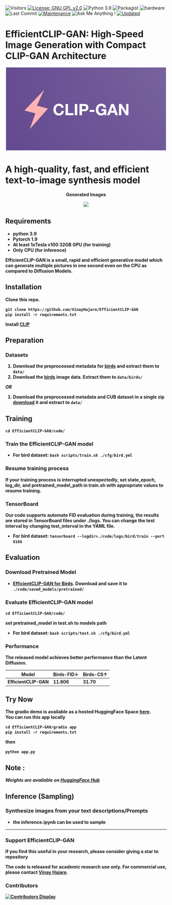 ![Visitors](https://badges.pufler.dev/visits/VinayHajare/EfficientCLIP-GAN) 
[![License: GNU GPL v2.0](https://img.shields.io/badge/License-GPL_v2-blue.svg)](https://www.gnu.org/licenses/old-licenses/gpl-2.0.en.html)
![Python 3.9](https://img.shields.io/badge/python-3.9-green.svg)
![Packagist](https://img.shields.io/badge/Pytorch-1.9.0-red.svg)
![hardware](https://img.shields.io/badge/GPU-CPU-1abc9c.svg)
![Last Commit](https://img.shields.io/github/last-commit/VinayHajare/EfficientCLIP-GAN)
[![Maintenance](https://img.shields.io/badge/Maintained%3F-yes-blue.svg)]((https://github.com/VinayHajare/EfficientCLIP-GAN/graphs/commit-activity))
![Ask Me Anything !](https://img.shields.io/badge/Ask%20me-anything-1a009c.svg)
[![Updated](https://badges.pufler.dev/updated/VinayHajare/EfficientCLIP-GAN)](https://vinayhajare.engineer) 
# EfficientCLIP-GAN: High-Speed Image Generation with Compact CLIP-GAN Architecture

<p align="center">
    <img src="Logo.png" width="500px"/>
</p>

# A high-quality, fast, and efficient text-to-image synthesis model


<p align="center">
<b>Generated Images
</p>
<p align="center">
    <img src="Samples.png"/>
</p>


## Requirements
- python 3.9
- Pytorch 1.9
- At least 1xTesla v100 32GB GPU (for training)
- Only CPU (for inference) 


EfficientCLIP-GAN is a small, rapid and efficient generative model which can generate multiple pictures in one second even on the CPU as compared to Diffusion Models.
## Installation

Clone this repo.
```
git clone https://github.com/VinayHajare/EfficientCLIP-GAN
pip install -r requirements.txt
```
Install [CLIP](https://github.com/openai/CLIP)


## Preparation
### Datasets
1. Download the preprocessed metadata for [birds](https://drive.google.com/file/d/1HG7M80UNo37xOxJlhY3d_uO-pXj6GRo_/view?usp=sharing)  and extract them to `data/`
2. Download the [birds](https://www.vision.caltech.edu/datasets/cub_200_2011/) image data. Extract them to `data/birds/`

  ***OR***
1. Download the preprocessed metadata and CUB dataset in a single zip [download](https://drive.google.com/drive/folders/1DLIf_iMvq_qLRn8881WH6KXKHlS_KH5V?usp=sharing) it and extract to `data/`

## Training
  ```
  cd EfficientCLIP-GAN/code/
  ```
### Train the EfficientCLIP-GAN model
  - For bird dataset: `bash scripts/train.sh ./cfg/bird.yml`

### Resume training process
If your training process is interrupted unexpectedly, set **state_epoch**, **log_dir**, and **pretrained_model_path** in train.sh with appropriate values to resume training.

### TensorBoard
Our code supports automate FID evaluation during training, the results are stored in TensorBoard files under ./logs. You can change the test interval by changing **test_interval** in the YAML file.

  - For bird dataset: `tensorboard --logdir=./code/logs/bird/train --port 8166`


## Evaluation

### Download Pretrained Model
- [EfficientCLIP-GAN for Birds](https://huggingface.co/VinayHajare/EfficientCLIP-GAN). Download and save it to `./code/saved_models/pretrained/`

### Evaluate EfficientCLIP-GAN model

  ```
  cd EfficientCLIP-GAN/code/
  ```
set **pretrained_model** in test.sh to models path
- For bird dataset: `bash scripts/test.sh ./cfg/bird.yml`


### Performance
The released model achieves better performance than the Latent Diffusion.


| Model            | Birds-FID↓ | Birds-CS↑  |
| ---------------- | ---------- | ---------- | 
| EfficientCLIP-GAN| 11.806      | 31.70      |


## Try Now  
The gradio demo is available as a hosted HuggingFace Space [here](https://huggingface.co/spaces/VinayHajare/Text-To-Image-EfficientCLIP-GAN).  
You can run this app locally  
```
cd EfficientCLIP-GAN/gradio app
pip install -r requirements.txt
```
then 
```
python app.py
```


## Note :  
***Weights are available on [HuggingFace Hub](https://huggingface.co/VinayHajare/EfficientCLIP-GAN)***  



## Inference (Sampling)
  
### Synthesize images from your text descriptions/Prompts 
  - the inference.ipynb can be used to sample

---
### Support EfficientCLIP-GAN

If you find this useful in your research, please consider giving a star to repository

The code is released for academic research use only. For commercial use, please contact [Vinay Hajare](https://vinayhajare.engineer).  

### Contributors
[![Contributors Display](https://badges.pufler.dev/contributors/VinayHajare/EfficientCLIP-GAN?size=50&padding=5&perRow=10&bots=false)]()
